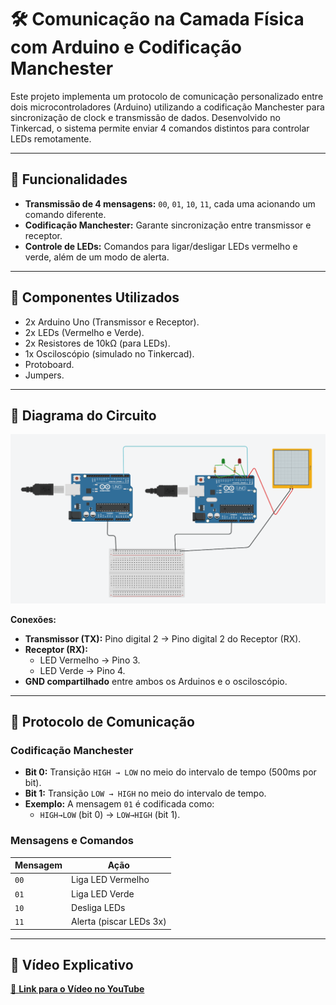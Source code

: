 # 🛠️ Comunicação na Camada Física com Arduino e Codificação Manchester

Este projeto implementa um protocolo de comunicação personalizado entre dois microcontroladores (Arduino) utilizando a codificação Manchester para sincronização de clock e transmissão de dados. Desenvolvido no Tinkercad, o sistema permite enviar 4 comandos distintos para controlar LEDs remotamente.

---

## 📌 Funcionalidades
- **Transmissão de 4 mensagens:** `00`, `01`, `10`, `11`, cada uma acionando um comando diferente.
- **Codificação Manchester:** Garante sincronização entre transmissor e receptor.
- **Controle de LEDs:** Comandos para ligar/desligar LEDs vermelho e verde, além de um modo de alerta.

---

## 🧩 Componentes Utilizados
- 2x Arduino Uno (Transmissor e Receptor).
- 2x LEDs (Vermelho e Verde).
- 2x Resistores de 10kΩ (para LEDs).
- 1x Osciloscópio (simulado no Tinkercad).
- Protoboard.
- Jumpers.

---

## 🔌 Diagrama do Circuito
![Circuito no Tinkercad](circuito.png)

**Conexões:**
- **Transmissor (TX):** Pino digital 2 → Pino digital 2 do Receptor (RX).
- **Receptor (RX):** 
  - LED Vermelho → Pino 3.
  - LED Verde → Pino 4.
- **GND compartilhado** entre ambos os Arduinos e o osciloscópio.

---

## 📡 Protocolo de Comunicação

### Codificação Manchester
- **Bit 0:** Transição `HIGH → LOW` no meio do intervalo de tempo (500ms por bit).
- **Bit 1:** Transição `LOW → HIGH` no meio do intervalo de tempo.
- **Exemplo:** A mensagem `01` é codificada como:
  - `HIGH→LOW` (bit 0) → `LOW→HIGH` (bit 1).

### Mensagens e Comandos
| Mensagem | Ação                     |
|----------|--------------------------|
| `00`     | Liga LED Vermelho        |
| `01`     | Liga LED Verde           |
| `10`     | Desliga LEDs             |
| `11`     | Alerta (piscar LEDs 3x) |

---

## 🎥 Vídeo Explicativo
[🔗 **Link para o Vídeo no YouTube**](https://youtu.be/2ng5MBiueMg)
